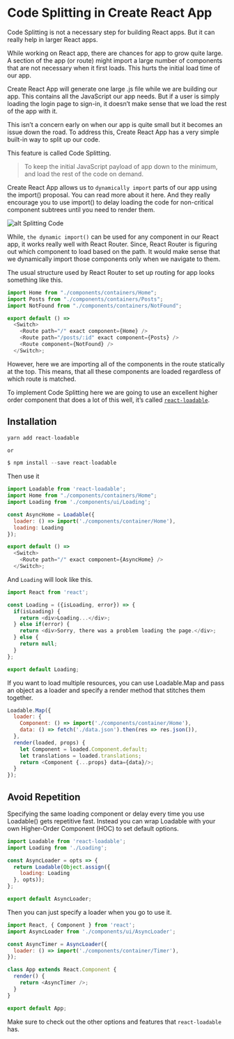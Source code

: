 # Code Splitting in Create React App

Code Splitting is not a necessary step for building React apps. But it can really help in larger React apps.

While working on React app, there are chances for app to grow quite large. A section of the app (or route) might import a large number of components that are not necessary when it first loads. This hurts the initial load time of our app.

Create React App will generate one large .js file while we are building our app. This contains all the JavaScript our app needs. But if a user is simply loading the login page to sign-in, it doesn’t make sense that we load the rest of the app with it.

This isn’t a concern early on when our app is quite small but it becomes an issue down the road. To address this, Create React App has a very simple built-in way to split up our code.

This feature is called Code Splitting.

> To keep the initial JavaScript payload of app down to the minimum, and load the rest of the code on demand.

Create React App allows us to `dynamically import` parts of our app using the import() proposal. You can read more about it here. And they really encourage you to use import() to delay loading the code for non-critical component subtrees until you need to render them.

![alt Splitting Code](https://user-images.githubusercontent.com/6458802/31270576-f1e63c9e-aa95-11e7-93d3-688aad593e8d.gif)

While, `the dynamic import()` can be used for any component in our React app, it works really well with React Router. Since, React Router is figuring out which component to load based on the path. It would make sense that we dynamically import those components only when we navigate to them.

The usual structure used by React Router to set up routing for app looks something like this.

```js
import Home from "./components/containers/Home";
import Posts from "./components/containers/Posts";
import NotFound from "./components/containers/NotFound";

export default () =>
  <Switch>
    <Route path="/" exact component={Home} />
    <Route path="/posts/:id" exact component={Posts} />
    <Route component={NotFound} />
  </Switch>;
```

However, here we are importing all of the components in the route statically at the top. This means, that all these components are loaded regardless of which route is matched.

To implement Code Splitting here we are going to use an excellent higher order component that does a lot of this well, it’s called [`react-loadable`](https://github.com/thejameskyle/react-loadable).

## Installation

```js
yarn add react-loadable

or

$ npm install --save react-loadable
```
Then use it

```js
import Loadable from 'react-loadable';
import Home from "./components/containers/Home";
import Loading from './components/ui/Loading';

const AsyncHome = Loadable({
  loader: () => import('./components/container/Home'),
  loading: Loading
});

export default () =>
  <Switch>
    <Route path="/" exact component={AsyncHome} />
  </Switch>;
```

And `Loading` will look like this.

```js
import React from 'react';

const Loading = ({isLoading, error}) => {
  if(isLoading) {
    return <div>Loading...</div>;
  } else if(error) {
    return <div>Sorry, there was a problem loading the page.</div>;
  } else {
    return null;
  }
};

export default Loading;
```

If you want to load multiple resources, you can use Loadable.Map and pass an object as a loader and specify a render method that stitches them together.

```js
Loadable.Map({
  loader: {
    Component: () => import('./components/container/Home'),
    data: () => fetch('./data.json').then(res => res.json()),
  },
  render(loaded, props) {
    let Component = loaded.Component.default;
    let translations = loaded.translations;
    return <Component {...props} data={data}/>;
  }
});
```

## Avoid Repetition

Specifying the same loading component or delay every time you use Loadable() gets repetitive fast. Instead you can wrap Loadable with your own Higher-Order Component (HOC) to set default options.

```js
import Loadable from 'react-loadable';
import Loading from './Loading';

const AsyncLoader = opts => {
  return Loadable(Object.assign({
    loading: Loading
  }, opts));
};

export default AsyncLoader;
```

Then you can just specify a loader when you go to use it.

```js
import React, { Component } from 'react';
import AsyncLoader from './components/ui/AsyncLoader';

const AsyncTimer = AsyncLoader({
  loader: () => import('./components/container/Timer'),
});

class App extends React.Component {
  render() {
    return <AsyncTimer />;
  }
}

export default App;
```

Make sure to check out the other options and features that `react-loadable` has.
